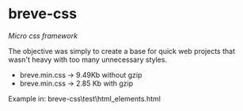 # breve-css
*Micro css framework*

The objective was simply to create a base for quick web projects that wasn't heavy with too many unnecessary styles.

+ breve.min.css -> 9.49Kb without gzip
+ breve.min.css -> 2.85 Kb with gzip

Example in:
breve-css\test\html_elements.html
